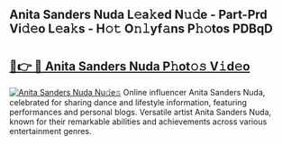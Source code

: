 ## Anita Sanders Nuda L𝚎a𝚔ed N𝚞𝚍e - Part-Prd Vi𝚍𝚎o L𝚎a𝚔s - H𝚘𝚝 O𝚗𝚕yf𝚊ns P𝚑𝚘tos PDBqD

# <h2><a href="http://kf4e1ng.oniu.top/?m=Anita+Sanders+Nuda">🔗👉 🔴 Anita Sanders Nuda P𝚑ot𝚘𝚜 V𝚒d𝚎o</a></h2>

[![Anita Sanders Nuda Nu𝚍e𝚜](https://i.imgur.com/0qMVB7G.gif)](http://kf4e1ng.oniu.top/?m=Anita+Sanders+Nuda)
Online influencer Anita Sanders Nuda, celebrated for sharing dance and lifestyle information, featuring performances and personal blogs. Versatile artist Anita Sanders Nuda, known for their remarkable abilities and achievements across various entertainment genres.  
